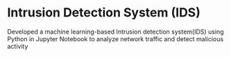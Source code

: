 # Intrusion Detection System (IDS)
 Developed a machine learning-based Intrusion detection system(IDS) using Python in Jupyter Notebook to analyze network traffic and detect malicious activity

